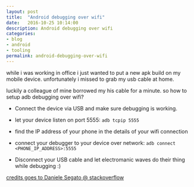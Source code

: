 ```yaml
---
layout: post
title:  "Android debugging over wifi"
date:   2016-10-25 10:14:00
description: Android debugging over wifi
categories:
- blog
- android
- tooling
permalink: android-debugging-over-wifi
---
```


while i was working in office i just wanted to put a new apk build on my mobile device.
unfortunately i missed to grab my usb cable at home.

luckily a colleague of mine borrowed my his cable for a minute. so how to setup adb debugging over wifi?

* Connect the device via USB and make sure debugging is working.

* let your device listen on port 5555: `adb tcpip 5555`

* find the IP address of your phone in the details of your wifi connection

* connect your debugger to your device over network: 
  `adb connect <PHONE_IP_ADDRESS>:5555`

* Disconnect your USB cable and let electromanic waves do their thing while debugging :)

[credits goes to Daniele Segato @ stackoverflow](http://stackoverflow.com/a/10236938)